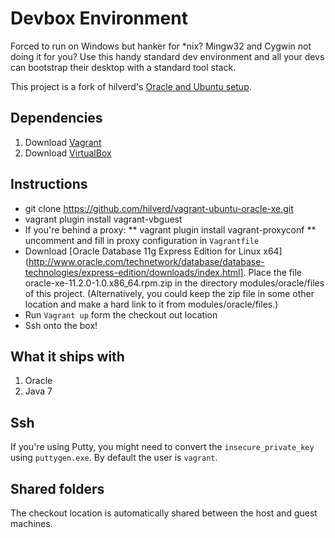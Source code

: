 # Devbox Environment

Forced to run on Windows but hanker for *nix? Mingw32 and Cygwin not doing it for you? Use this handy standard dev environment and all your devs can bootstrap their desktop with a standard tool stack.

This project is a fork of hilverd's [Oracle and Ubuntu setup](https://github.com/hilverd/vagrant-ubuntu-oracle-xe).

## Dependencies

1. Download [Vagrant](http://www.vagrantup.com/)
1. Download [VirtualBox](https://www.virtualbox.org/wiki/Downloads)

## Instructions

* git clone https://github.com/hilverd/vagrant-ubuntu-oracle-xe.git
* vagrant plugin install vagrant-vbguest
* If you're behind a proxy:
** vagrant plugin install vagrant-proxyconf
** uncomment and fill in proxy configuration in `Vagrantfile`
* Download [Oracle Database 11g Express Edition for Linux x64](http://www.oracle.com/technetwork/database/database-technologies/express-edition/downloads/index.html]. Place the file oracle-xe-11.2.0-1.0.x86_64.rpm.zip in the directory modules/oracle/files of this project. (Alternatively, you could keep the zip file in some other location and make a hard link to it from modules/oracle/files.)
* Run `Vagrant up` form the checkout out location
* Ssh onto the box!

## What it ships with

1. Oracle
1. Java 7

## Ssh 

If you're using Putty, you might need to convert the `insecure_private_key` using `puttygen.exe`. By default the user is `vagrant`.

## Shared folders

The checkout location is automatically shared between the host and guest machines.